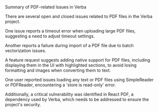 Summary of PDF-related Issues in Verba

There are several open and closed issues related to PDF files in the Verba project.

One issue reports a timeout error when uploading large PDF files, suggesting a need to adjust timeout settings.

Another reports a failure during import of a PDF file due to batch vectorization issues.

A feature request suggests adding native support for PDF files, including displaying them in the UI with highlighted sections, to avoid losing formatting and images when converting them to text.

One user reported issues loading any text or PDF files using SimpleReader or PDFReader, encountering a 'store is read-only' error.

Additionally, a critical vulnerability was identified in React PDF, a dependency used by Verba, which needs to be addressed to ensure the project's security.
